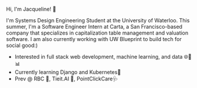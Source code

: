 Hi, I'm Jacqueline! 👋


I'm Systems Design Engineering Student at the University of Waterloo. 
This summer, I'm a Software Engineer Intern at Carta, a San Francisco-based company that specializes in capitalization table management and valuation software. 
I am also currently working with UW Blueprint to build tech for social good:)

- Interested in full stack web development, machine learning, and data 🌐🤖📊
- Currently learning Django and Kubernetes🌱
- Prev @ RBC 💼, Tieit.AI 🚀, PointClickCare🩺

